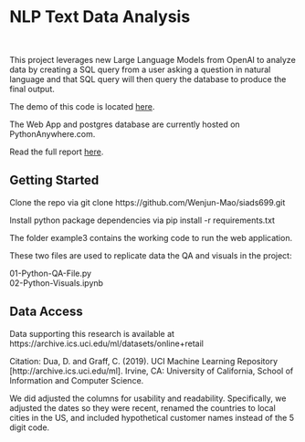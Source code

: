 <h1>NLP Text Data Analysis</h1><br>
<p>
This project leverages new Large Language Models from OpenAI to analyze data by creating a SQL query from a user asking a question in natural language and that SQL query will then query the database to produce the final output.
</p>
<p>
The demo of this code is located <a href='https://madsteam.pythonanywhere.com/example3/'>here</a>.
</p>
<p>
The Web App and postgres database are currently hosted on PythonAnywhere.com.
</p>
<p>
Read the full report <a href='https://docs.google.com/document/d/1iwomwkDXeGCfXZMS-bf3sui0GaBkR70tCN9BwpwSig0/edit#'>here</a>.

<h2>Getting Started</h2>
<p>
Clone the repo via git clone https://github.com/Wenjun-Mao/siads699.git<br>
</p>
<p>
Install python package dependencies via pip install -r requirements.txt
</p>
<p>
The folder example3 contains the working code to run the web application.
</p>
<p>
These two files are used to replicate data the QA and visuals in the project:
</p>
<p>
01-Python-QA-File.py<br>
02-Python-Visuals.ipynb
</p>
<h2>Data Access</h2>

<p>
Data supporting this research is available at https://archive.ics.uci.edu/ml/datasets/online+retail
</p>
<p>
Citation: Dua, D. and Graff, C. (2019). UCI Machine Learning Repository [http://archive.ics.uci.edu/ml]. Irvine, CA: University of California, School of Information and Computer Science.
</p>
<p>
We did adjusted the columns for usability and readability. Specifically, we adjusted the dates so they were recent, renamed the countries to local cities in the US, and included hypothetical customer names instead of the 5 digit code.
</p>
